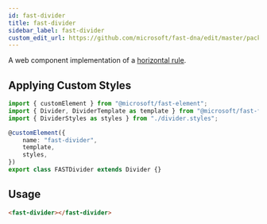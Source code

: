 ```yaml
---
id: fast-divider
title: fast-divider
sidebar_label: fast-divider
custom_edit_url: https://github.com/microsoft/fast-dna/edit/master/packages/web-components/fast-foundation/src/divider/README.md
---
```


A web component implementation of a [horizontal rule](https://developer.mozilla.org/en-US/docs/Web/HTML/Element/hr).

##  Applying Custom Styles

```ts
import { customElement } from "@microsoft/fast-element";
import { Divider, DividerTemplate as template } from "@microsoft/fast-foundation";
import { DividerStyles as styles } from "./divider.styles";

@customElement({
    name: "fast-divider",
    template,
    styles,
})
export class FASTDivider extends Divider {}
```

## Usage
```html
<fast-divider></fast-divider>
```